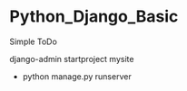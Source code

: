 # Python_Django_Basic
Simple ToDo

 django-admin startproject mysite 
 

- python manage.py runserver